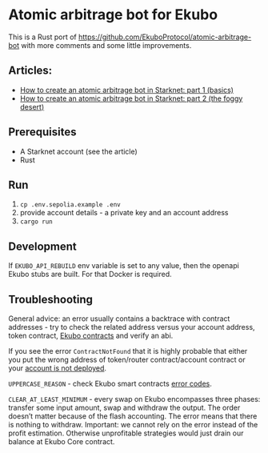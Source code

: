 # Atomic arbitrage bot for Ekubo

This is a Rust port of https://github.com/EkuboProtocol/atomic-arbitrage-bot with more comments and some little improvements.

## Articles:
* [How to create an atomic arbitrage bot in Starknet: part 1 (basics)](https://medium.com/@maksim.ryndin/how-to-create-an-atomic-arbitrage-bot-in-starknet-part-1-basics-418333ed9cd3)
* [How to create an atomic arbitrage bot in Starknet: part 2 (the foggy desert)](https://medium.com/@maksim.ryndin/how-to-create-an-atomic-arbitrage-bot-in-starknet-part-2-the-foggy-desert-d3f28fad69c7)

## Prerequisites
* A Starknet account (see the article)
* Rust

## Run

1. `cp .env.sepolia.example .env`
2. provide account details - a private key and an account address
3. `cargo run`

## Development

If `EKUBO_API_REBUILD` env variable is set to any value, then the openapi Ekubo stubs are built. For that Docker is required.

## Troubleshooting

General advice: an error usually contains a backtrace with contract addresses - try to check the related address versus your account address, token contract, [Ekubo contracts](https://docs.ekubo.org/integration-guides/reference/contract-addresses) and verify an abi.

If you see the error `ContractNotFound` that it is highly probable that either you put the wrong address of token/router contract/account contract or your [account is not deployed](https://medium.com/@maksim.ryndin/how-to-create-an-atomic-arbitrage-bot-in-starknet-part-1-basics-418333ed9cd3).

`UPPERCASE_REASON` - check Ekubo smart contracts [error codes](https://docs.ekubo.org/integration-guides/reference/error-codes).

`CLEAR_AT_LEAST_MINIMUM` - every swap on Ekubo encompasses three phases: transfer some input amount, swap and withdraw the output. The order doesn’t matter because of the flash accounting. The error means that there is nothing to withdraw. Important: we cannot rely on the error instead of the profit estimation. Otherwise unprofitable strategies would just drain our balance at Ekubo Core contract.